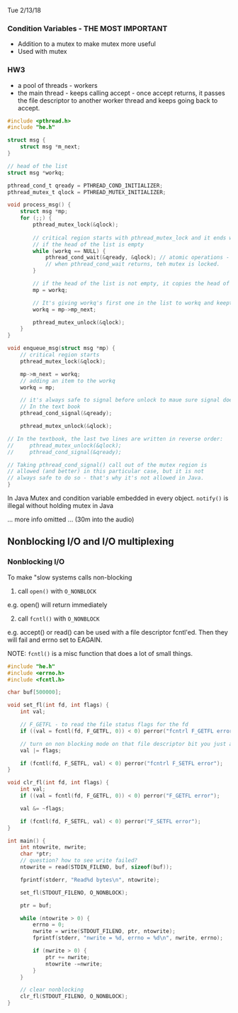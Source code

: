 Tue 2/13/18

### Condition Variables - THE MOST IMPORTANT
* Addition to a mutex to make mutex more useful
* Used with mutex

### HW3
* a pool of threads - workers
* the main thread - keeps calling accept - once accept returns, it passes the file descriptor to another worker thread and keeps going back to accept. 

```c
#include <pthread.h>
#include "he.h"

struct msg {
	struct msg *m_next;
}

// head of the list
struct msg *workq;

pthread_cond_t qready = PTHREAD_COND_INITIALIZER;
pthread_mutex_t qlock = PTHREAD_MUTEX_INITIALIZER;

void process_msg() {
	struct msg *mp;
	for (;;) {
		pthread_mutex_lock(&qlock);
		
		// critical region starts with pthread_mutex_lock and it ends with pthread_mutex_unlock
		// if the head of the list is empty
		while (workq == NULL) {
			pthread_cond_wait(&qready, &qlock); // atomic operations - 1. the calling thread is on the list of threads waiting for the condition 2. unlocks the mutex, 3. condition checked 4. the thread goes to sleep waiting for the condition to change. 
			// when pthread_cond_wait returns, teh mutex is locked. 
		}

		// if the head of the list is not empty, it copies the head of the list to the local variable mp
		mp = workq;

		// It's giving workq's first one in the list to workq and keepting the rest of the list to workq.
		workq = mp->mp_next;

		pthread_mutex_unlock(&qlock);
	}
}

void enqueue_msg(struct msg *mp) {
	// critical region starts
	pthread_mutex_lock(&qlock);

	mp->m_next = workq;
	// adding an item to the workq
	workq = mp;

	// it's always safe to signal before unlock to maue sure signal doesn't get lost. 
	// In the text book 
	pthread_cond_signal(&qready);

	pthread_mutex_unlock(&qlock);

// In the textbook, the last two lines are written in reverse order:
//     pthread_mutex_unlock(&qlock);
//     pthread_cond_signal(&qready);

// Taking pthread_cond_signal() call out of the mutex region is
// allowed (and better) in this particular case, but it is not
// always safe to do so - that's why it's not allowed in Java.
}
```

In Java Mutex and condition variable embedded in every object. 
<code>notify()</code> is illegal without holding mutex in Java

... more info omitted ... (30m into the audio)

## Nonblocking I/O and I/O multiplexing

### Nonblocking I/O

To make "slow systems calls non-blocking

1. call <code>open()</code> with <code>O_NONBLOCK</code>

e.g. open() will return immediately

2. call <code>fcntl()</code> with <code>O_NONBLOCK</code>

e.g. accept() or read() can be used with a file descriptor fcntl'ed. Then they will fail and errno set to EAGAIN. 


NOTE: <code>fcntl()</code> is a misc function that does a lot of small things. 

```c
#include "he.h"
#include <errno.h>
#include <fcntl.h>

char buf[500000];

void set_fl(int fd, int flags) {
	int val;

	// F_GETFL - to read the file status flags for the fd
	if ((val = fcntl(fd, F_GETFL, 0)) < 0) perror("fcntrl F_GETFL error");

	// turn on non blocking mode on that file descriptor bit you just acquired from fcntl
	val |= flags; 

	if (fcntl(fd, F_SETFL, val) < 0) perror("fcntrl F_SETFL error");
}

void clr_fl(int fd, int flags) {
	int val;
	if ((val = fcntl(fd, F_GETFL, 0)) < 0) perror("F_GETFL error");

	val &= ~flags;

	if (fcntl(fd, F_SETFL, val) < 0) perror("F_SETFL error");
}

int main() {
	int ntowrite, nwrite;
	char *ptr;
	// question? how to see write failed?
	ntowrite = read(STDIN_FILENO, buf, sizeof(buf));

	fprintf(stderr, "Read%d bytes\n", ntowrite);

	set_fl(STDOUT_FILENO, O_NONBLOCK);

	ptr = buf;

	while (ntowrite > 0) {
		errno = 0;
		nwrite = write(STDOUT_FILENO, ptr, ntowrite);
		fprintf(stderr, "nwrite = %d, errno = %d\n", nwrite, errno);

		if (nwrite > 0) {
			ptr += nwrite;
			ntowrite -=nwrite;
		}
	}

	// clear nonblocking
	clr_fl(STDOUT_FILENO, O_NONBLOCK);
}
```
